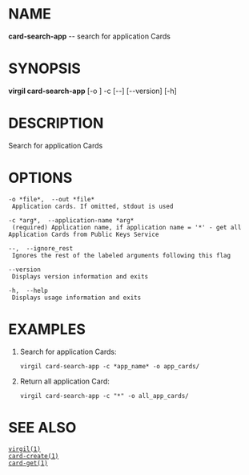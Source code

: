 NAME
====

**card-search-app** -- search for application Cards

SYNOPSIS
========

**virgil card-search-app** \[-o <arg>\] -c <arg> \[--\] \[--version\]
\[-h\]

DESCRIPTION
===========

Search for application Cards

OPTIONS
=======

    -o *file*,  --out *file*
     Application cards. If omitted, stdout is used

    -c *arg*,  --application-name *arg*
     (required) Application name, if application name = '*' - get all Application Cards from Public Keys Service

    --,  --ignore_rest
     Ignores the rest of the labeled arguments following this flag

    --version
     Displays version information and exits

    -h,  --help
     Displays usage information and exits

EXAMPLES
========

1.  Search for application Cards:

        virgil card-search-app -c *app_name* -o app_cards/

2.  Return all application Card:

        virgil card-search-app -c "*" -o all_app_cards/

SEE ALSO
========

[`virgil(1)`](../markdown/virgil.1.md)  
[`card-create(1)`](../markdown/card-create.1.md)  
[`card-get(1)`](../markdown/card-get.1.md)
